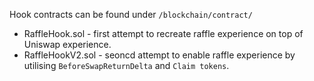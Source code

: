 Hook contracts can be found under `/blockchain/contract/`

- RaffleHook.sol - first attempt to recreate raffle experience on top of Uniswap experience.
- RaffleHookV2.sol - seoncd attempt to enable raffle experience by utilising `BeforeSwapReturnDelta` and `Claim tokens`.
